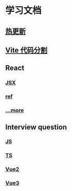 # 学习文档

## [热更新](./src/HMR.md)

## [Vite 代码分割](./src/vite-code-split.md)

## React

### [JSX](./src/react/JSX.md)

### [ref](./src/react/ref.md)

### [...more](./src/react)

## Interview question

### [JS](./src/interview-question/javaScript.md)

### [TS](./src/interview-question/typeScript.md)

### [Vue2](./src/interview-question/vue2.md)

### [Vue3](./src/interview-question/vue3.md)
